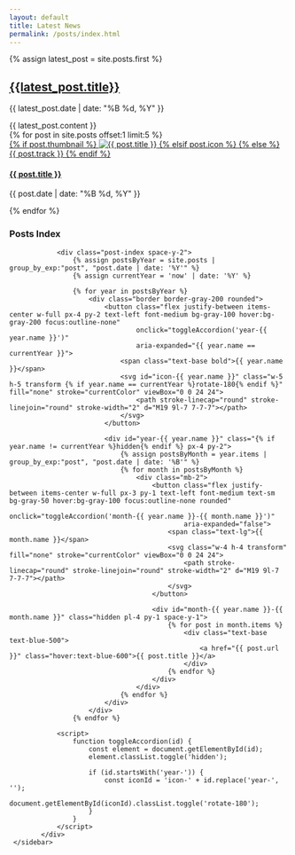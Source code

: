 ```yaml
---
layout: default
title: Latest News
permalink: /posts/index.html
---
```


<div class="container mt-32">
    <div class="col-md-8">
        <main class="mb-16">
            {% assign latest_post = site.posts.first %}
            <div class="latest-post text-xl">
                <h2  class="text-6xl"><a href="{{ latest_post.url }}">{{latest_post.title}}</a></h2>
                <p class="post-date text-base">{{ latest_post.date | date: "%B %d, %Y" }}</p>
                <div class="post-content">
                    {{ latest_post.content }}
                </div>
            </div>
        </main>    
        <div class="row recent-posts  text-lg">
                {% for post in site.posts offset:1 limit:5 %}
                <div class="col-md-4 post-thumbnail text-blue-500">
                    <a href="{{ post.url }}">
                        {% if post.thumbnail %}
                        <img src="{{ post.thumbnail }}" alt="{{ post.title }}" class="img-thumbnail">
                        {% elsif post.icon %}   
                         <span class="articons {{ post.icon }}"></span>
                        {% else %}
                        {{ post.track }}
                        {% endif %}
                        <h4 class="text-2xl">{{ post.title }}</h4>
                    </a>
                    <p class="post-date text-base">{{ post.date | date: "%B %d, %Y" }}</p>
                </div>
                {% endfor %}
        </div>
    </div>
    <sidebar class="col-md-3 sidebar">
                <h3 class="text-xl font-bold mb-4">Posts Index</h3>
                
                <div class="post-index space-y-2">
                    {% assign postsByYear = site.posts | group_by_exp:"post", "post.date | date: '%Y'" %}
                    {% assign currentYear = 'now' | date: '%Y' %}
                    
                    {% for year in postsByYear %}
                        <div class="border border-gray-200 rounded">
                            <button class="flex justify-between items-center w-full px-4 py-2 text-left font-medium bg-gray-100 hover:bg-gray-200 focus:outline-none"
                                    onclick="toggleAccordion('year-{{ year.name }}')"
                                    aria-expanded="{{ year.name == currentYear }}">
                                <span class="text-base bold">{{ year.name }}</span>
                                <svg id="icon-{{ year.name }}" class="w-5 h-5 transform {% if year.name == currentYear %}rotate-180{% endif %}" fill="none" stroke="currentColor" viewBox="0 0 24 24">
                                    <path stroke-linecap="round" stroke-linejoin="round" stroke-width="2" d="M19 9l-7 7-7-7"></path>
                                </svg>
                            </button>
                            
                            <div id="year-{{ year.name }}" class="{% if year.name != currentYear %}hidden{% endif %} px-4 py-2">
                                {% assign postsByMonth = year.items | group_by_exp:"post", "post.date | date: '%B'" %}
                                {% for month in postsByMonth %}
                                    <div class="mb-2">
                                        <button class="flex justify-between items-center w-full px-3 py-1 text-left font-medium text-sm bg-gray-50 hover:bg-gray-100 focus:outline-none rounded"
                                                onclick="toggleAccordion('month-{{ year.name }}-{{ month.name }}')"
                                                aria-expanded="false">
                                            <span class="text-lg">{{ month.name }}</span>
                                            <svg class="w-4 h-4 transform" fill="none" stroke="currentColor" viewBox="0 0 24 24">
                                                <path stroke-linecap="round" stroke-linejoin="round" stroke-width="2" d="M19 9l-7 7-7-7"></path>
                                            </svg>
                                        </button>
                                        
                                        <div id="month-{{ year.name }}-{{ month.name }}" class="hidden pl-4 py-1 space-y-1">
                                            {% for post in month.items %}
                                                <div class="text-base text-blue-500">
                                                    <a href="{{ post.url }}" class="hover:text-blue-600">{{ post.title }}</a>
                                                </div>
                                            {% endfor %}
                                        </div>
                                    </div>
                                {% endfor %}
                            </div>
                        </div>
                    {% endfor %}
                
                <script>
                    function toggleAccordion(id) {
                        const element = document.getElementById(id);
                        element.classList.toggle('hidden');
                        
                        if (id.startsWith('year-')) {
                            const iconId = 'icon-' + id.replace('year-', '');
                            document.getElementById(iconId).classList.toggle('rotate-180');
                        }
                    }
                </script>
            </div>
     </sidebar>           
</div>